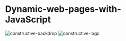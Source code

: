 # Dynamic-web-pages-with-JavaScript

![constructive-backdrop](https://user-images.githubusercontent.com/41346809/67801832-67fdc700-fa60-11e9-9800-a7c802df5305.jpg)
![constructive-logo](https://user-images.githubusercontent.com/41346809/67801834-67fdc700-fa60-11e9-941b-2836cf886f99.gif)
